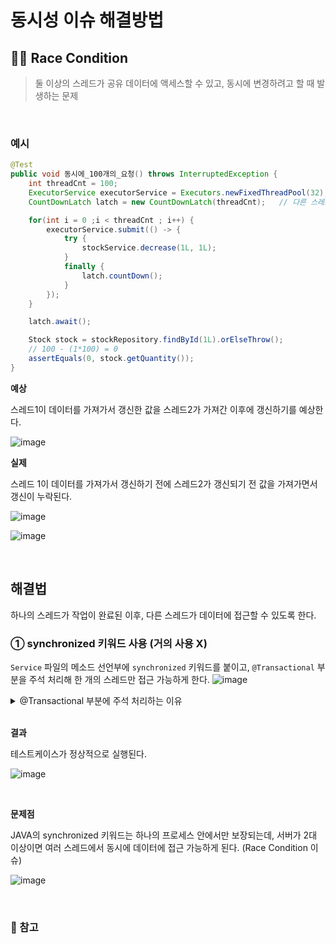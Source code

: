 # 동시성 이슈 해결방법

## 🏃‍♀️ Race Condition
> 둘 이상의 스레드가 공유 데이터에 액세스할 수 있고, 동시에 변경하려고 할 때 발생하는 문제

<br/>

### 예시
```java
@Test
public void 동시에_100개의_요청() throws InterruptedException {
    int threadCnt = 100;
    ExecutorService executorService = Executors.newFixedThreadPool(32); // 비동기 실행 작업을 단순화해 사용할 수 있게 하는 API
    CountDownLatch latch = new CountDownLatch(threadCnt);   // 다른 스레드에서 수행 중인 작업이 완료될 때까지 대기하는 걸 돕는 클래스

    for(int i = 0 ;i < threadCnt ; i++) {
        executorService.submit(() -> {
            try {
                stockService.decrease(1L, 1L);
            }
            finally {
                latch.countDown();
            }
        });
    }

    latch.await();

    Stock stock = stockRepository.findById(1L).orElseThrow();
    // 100 - (1*100) = 0
    assertEquals(0, stock.getQuantity());
}
```

<b>예상</b>

스레드1이 데이터를 가져가서 갱신한 값을 스레드2가 가져간 이후에 갱신하기를 예상한다.

![image](https://github.com/user-attachments/assets/7a11fe08-927a-462c-84d3-f82712ef95c4)


<b>실제</b>

스레드 1이 데이터를 가져가서 갱신하기 전에 스레드2가 갱신되기 전 값을 가져가면서 갱신이 누락된다.

![image](https://github.com/user-attachments/assets/12fe319b-21c1-4d34-a6bd-e68249d2fcc9)

![image](https://github.com/user-attachments/assets/0fb11d0d-b2e3-40b6-8403-f8a360555176)


<br/>

## 해결법
하나의 스레드가 작업이 완료된 이후, 다른 스레드가 데이터에 접근할 수 있도록 한다.
<br/>

### ① synchronized 키워드 사용 (거의 사용 X)
```Service``` 파일의 메소드 선언부에 ```synchronized``` 키워드를 붙이고, ```@Transactional``` 부분을 주석 처리해 한 개의 스레드만 접근 가능하게 한다.
![image](https://github.com/user-attachments/assets/b7bf9f6e-e1d2-482f-9f37-956b3a0bf5a5)


<details>
<summary>@Transactional 부분에 주석 처리하는 이유</summary>
<div markdown="1">

```@Transactional``` 동작 방식 때문에 에러가 그대로 발생하기 때문이다.</b>

- ```@Transactional``` 동작 방식이 어떻길래?
  - ```@Transactional```은 매핑한 클래스를 새로 만들어 실행한다.
  - 그리고 트랜잭션 종료 시점에 DB에 업데이트를 하게 되는데, 실제 DB가 업데이트되기 전에 다른 스레드에서도 메소드 호출이 가능하다.
  - 이 때, 다른 스레드에서 갱신되기 전 값을 가져가게 되면서 이전과 동일한 문제가 발생하게 되는 것이다.

</div>
</details>

<br/>

<b>결과</b>

테스트케이스가 정상적으로 실행된다.

![image](https://github.com/user-attachments/assets/2ad4da35-150c-44ea-b20d-1af08d750772)

<br/>

<b>문제점</b>

JAVA의 synchronized 키워드는 하나의 프로세스 안에서만 보장되는데,
서버가 2대 이상이면 여러 스레드에서 동시에 데이터에 접근 가능하게 된다. (Race Condition 이슈)

![image](https://github.com/user-attachments/assets/f5510bb5-c47c-4a39-a3b5-8ba120e2b7d1)



<br/>

### 🔗 참고
